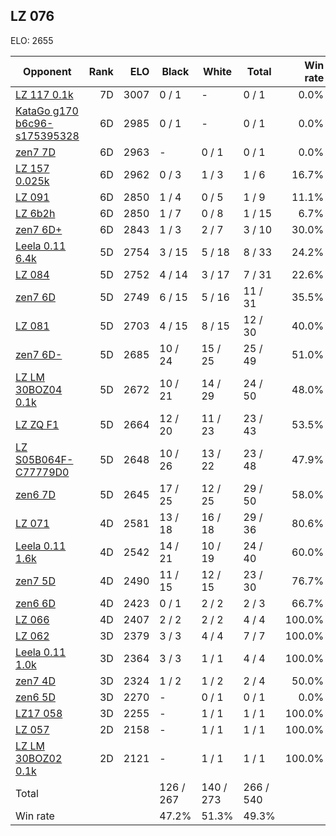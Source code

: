 ## LZ 076 ##

ELO: 2655

Opponent | Rank | ELO | Black | White | Total | Win rate
---------|-----:|----:|-------|-------|-------|-------:
[LZ 117 0.1k](LZ%20117%200.1k.md) | 7D | 3007 | 0 / 1 | - | 0 / 1 | 0.0%
[KataGo g170 b6c96-s175395328](KataGo%20g170%20b6c96-s175395328.md) | 6D | 2985 | 0 / 1 | - | 0 / 1 | 0.0%
[zen7 7D](zen7%207D.md) | 6D | 2963 | - | 0 / 1 | 0 / 1 | 0.0%
[LZ 157 0.025k](LZ%20157%200.025k.md) | 6D | 2962 | 0 / 3 | 1 / 3 | 1 / 6 | 16.7%
[LZ 091](LZ%20091.md) | 6D | 2850 | 1 / 4 | 0 / 5 | 1 / 9 | 11.1%
[LZ 6b2h](LZ%206b2h.md) | 6D | 2850 | 1 / 7 | 0 / 8 | 1 / 15 | 6.7%
[zen7 6D+](zen7%206D+.md) | 6D | 2843 | 1 / 3 | 2 / 7 | 3 / 10 | 30.0%
[Leela 0.11 6.4k](Leela%200.11%206.4k.md) | 5D | 2754 | 3 / 15 | 5 / 18 | 8 / 33 | 24.2%
[LZ 084](LZ%20084.md) | 5D | 2752 | 4 / 14 | 3 / 17 | 7 / 31 | 22.6%
[zen7 6D](zen7%206D.md) | 5D | 2749 | 6 / 15 | 5 / 16 | 11 / 31 | 35.5%
[LZ 081](LZ%20081.md) | 5D | 2703 | 4 / 15 | 8 / 15 | 12 / 30 | 40.0%
[zen7 6D-](zen7%206D-.md) | 5D | 2685 | 10 / 24 | 15 / 25 | 25 / 49 | 51.0%
[LZ LM 30BOZ04 0.1k](LZ%20LM%2030BOZ04%200.1k.md) | 5D | 2672 | 10 / 21 | 14 / 29 | 24 / 50 | 48.0%
[LZ ZQ F1](LZ%20ZQ%20F1.md) | 5D | 2664 | 12 / 20 | 11 / 23 | 23 / 43 | 53.5%
[LZ S05B064F-C77779D0](LZ%20S05B064F-C77779D0.md) | 5D | 2648 | 10 / 26 | 13 / 22 | 23 / 48 | 47.9%
[zen6 7D](zen6%207D.md) | 5D | 2645 | 17 / 25 | 12 / 25 | 29 / 50 | 58.0%
[LZ 071](LZ%20071.md) | 4D | 2581 | 13 / 18 | 16 / 18 | 29 / 36 | 80.6%
[Leela 0.11 1.6k](Leela%200.11%201.6k.md) | 4D | 2542 | 14 / 21 | 10 / 19 | 24 / 40 | 60.0%
[zen7 5D](zen7%205D.md) | 4D | 2490 | 11 / 15 | 12 / 15 | 23 / 30 | 76.7%
[zen6 6D](zen6%206D.md) | 4D | 2423 | 0 / 1 | 2 / 2 | 2 / 3 | 66.7%
[LZ 066](LZ%20066.md) | 4D | 2407 | 2 / 2 | 2 / 2 | 4 / 4 | 100.0%
[LZ 062](LZ%20062.md) | 3D | 2379 | 3 / 3 | 4 / 4 | 7 / 7 | 100.0%
[Leela 0.11 1.0k](Leela%200.11%201.0k.md) | 3D | 2364 | 3 / 3 | 1 / 1 | 4 / 4 | 100.0%
[zen7 4D](zen7%204D.md) | 3D | 2324 | 1 / 2 | 1 / 2 | 2 / 4 | 50.0%
[zen6 5D](zen6%205D.md) | 3D | 2270 | - | 0 / 1 | 0 / 1 | 0.0%
[LZ17 058](LZ17%20058.md) | 3D | 2255 | - | 1 / 1 | 1 / 1 | 100.0%
[LZ 057](LZ%20057.md) | 2D | 2158 | - | 1 / 1 | 1 / 1 | 100.0%
[LZ LM 30BOZ02 0.1k](LZ%20LM%2030BOZ02%200.1k.md) | 2D | 2121 | - | 1 / 1 | 1 / 1 | 100.0%
Total | | | 126 / 267 | 140 / 273 | 266 / 540 | 
Win rate| | | 47.2% | 51.3% | 49.3% | 
